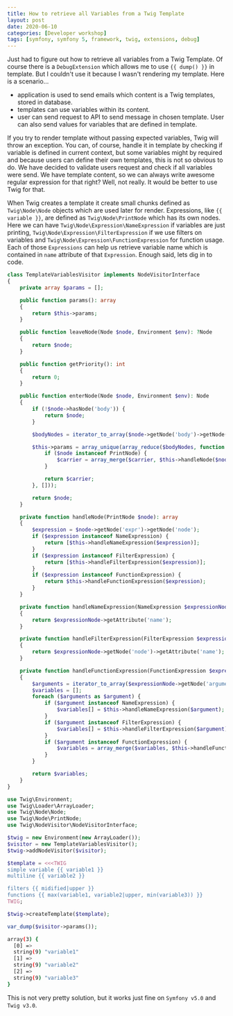 ```yaml
---
title: How to retrieve all Variables from a Twig Template
layout: post
date: 2020-06-10
categories: [Developer workshop]
tags: [symfony, symfony 5, framework, twig, extensions, debug]
---
```


Just had to figure out how to retrieve all variables from a Twig Template. Of course there is a `DebugExtension` which allows me to use `{{ dump() }}` in template. But I couldn't use it because I wasn't rendering my template. Here is a scenario...

- application is used to send emails which content is a Twig templates, stored in database.
- templates can use variables within its content.
- user can send request to API to send message in chosen template. User can also send values for variables that are defined in template.

If you try to render template without passing expected variables, Twig will throw an exception. You can, of course, handle it in template by checking if variable is defined in current context, but some variables might by required and because users can define their own templates, this is not so obvious to do. We have decided to validate users request and check if all variables were send. We have template content, so we can always write awesome regular expression for that right? Well, not really. It would be better to use Twig for that.

When Twig creates a template it create small chunks defined as `Twig\Node\Node` objects which are used later for render. Expressions, like `{{ variable }}`, are defined as `Twig\Node\PrintNode` which has its own nodes. Here we can have `Twig\Node\Expression\NameExpression` if variables are just printing, `Twig\Node\Expression\FilterExpression` if we use filters on variables and `Twig\Node\Expression\FunctionExpression` for function usage. Each of those `Expressions` can help us retrieve variable name which is contained in `name` attribute of that `Expression`. Enough said, lets dig in to code.

```php
class TemplateVariablesVisitor implements NodeVisitorInterface
{
    private array $params = [];

    public function params(): array
    {
        return $this->params;
    }

    public function leaveNode(Node $node, Environment $env): ?Node
    {
        return $node;
    }

    public function getPriority(): int
    {
        return 0;
    }

    public function enterNode(Node $node, Environment $env): Node
    {
        if (!$node->hasNode('body')) {
            return $node;
        }

        $bodyNodes = iterator_to_array($node->getNode('body')->getNode('0')->getIterator());

        $this->params = array_unique(array_reduce($bodyNodes, function (array $carrier, Node $node) {
            if ($node instanceof PrintNode) {
                $carrier = array_merge($carrier, $this->handleNode($node));
            }

            return $carrier;
        }, []));

        return $node;
    }

    private function handleNode(PrintNode $node): array
    {
        $expression = $node->getNode('expr')->getNode('node');
        if ($expression instanceof NameExpression) {
            return [$this->handleNameExpression($expression)];
        }
        if ($expression instanceof FilterExpression) {
            return [$this->handleFilterExpression($expression)];
        }
        if ($expression instanceof FunctionExpression) {
            return $this->handleFunctionExpression($expression);
        }
    }

    private function handleNameExpression(NameExpression $expressionNode): string
    {
        return $expressionNode->getAttribute('name');
    }

    private function handleFilterExpression(FilterExpression $expressionNode): string
    {
        return $expressionNode->getNode('node')->getAttribute('name');
    }

    private function handleFunctionExpression(FunctionExpression $expressionNode): array
    {
        $arguments = iterator_to_array($expressionNode->getNode('arguments')->getIterator());
        $variables = [];
        foreach ($arguments as $argument) {
            if ($argument instanceof NameExpression) {
                $variables[] = $this->handleNameExpression($argument);
            }
            if ($argument instanceof FilterExpression) {
                $variables[] = $this->handleFilterExpression($argument);
            }
            if ($argument instanceof FunctionExpression) {
                $variables = array_merge($variables, $this->handleFunctionExpression($argument));
            }
        }

        return $variables;
    }
}
```

```php
use Twig\Environment;
use Twig\Loader\ArrayLoader;
use Twig\Node\Node;
use Twig\Node\PrintNode;
use Twig\NodeVisitor\NodeVisitorInterface;

$twig = new Environment(new ArrayLoader());
$visitor = new TemplateVariablesVisitor();
$twig->addNodeVisitor($visitor);

$template = <<<TWIG
simple variable {{ variable1 }}
multiline {{ variable2 }}

filters {{ midified|upper }}
functions {{ max(variable1, variable2|upper, min(variable3)) }}
TWIG;

$twig->createTemplate($template);

var_dump($visitor->params());
```

```bash
array(3) {
  [0] =>
  string(9) "variable1"
  [1] =>
  string(9) "variable2"
  [2] =>
  string(9) "variable3"
}
```

This is not very pretty solution, but it works just fine on `Symfony v5.0` and `Twig v3.0`.